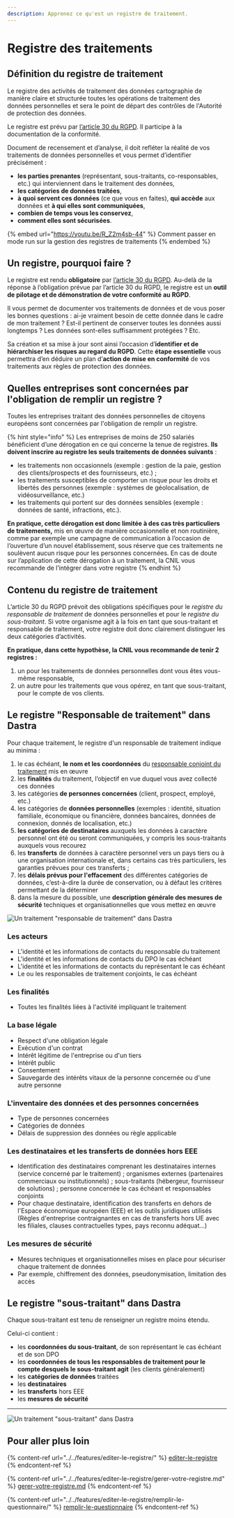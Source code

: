 ```yaml
---
description: Apprenez ce qu'est un registre de traitement.
---
```


# Registre des traitements

## Définition du registre de traitement

Le registre des activités de traitement des données cartographie de manière claire et structurée toutes les opérations de traitement des données personnelles et sera le point de départ des contrôles de l'Autorité de protection des données.&#x20;

Le registre est prévu par [l’article 30 du RGPD](https://www.cnil.fr/fr/reglement-europeen-protection-donnees/chapitre4#Article30). Il participe à la documentation de la conformité.

Document de recensement et d’analyse, il doit refléter la réalité de vos traitements de données personnelles et vous permet d’identifier précisément :

* **les parties prenantes** (représentant, sous-traitants, co-responsables, etc.) qui interviennent dans le traitement des données,
* **les catégories de données traitées**,
* **à quoi servent ces données** (ce que vous en faites), **qui accède** aux données et **à qui elles sont communiquées**,
* **combien de temps vous les conservez**,
* **comment elles sont sécurisées**.

{% embed url="https://youtu.be/R_Z2m4sb-44" %}
Comment passer en mode run sur la gestion des registres de traitements
{% endembed %}

## Un registre, pourquoi faire ?

&#x20;Le registre est rendu **obligatoire** par [l’article 30 du RGPD](https://www.cnil.fr/fr/reglement-europeen-protection-donnees/chapitre4#Article30). Au-delà de la réponse à l’obligation prévue par l’article 30 du RGPD, le registre est un **outil de pilotage et de démonstration de votre conformité au RGPD**.&#x20;

Il vous permet de documenter vos traitements de données et de vous poser les bonnes questions : ai-je vraiment besoin de cette donnée dans le cadre de mon traitement ? Est-il pertinent de conserver toutes les données aussi longtemps ? Les données sont-elles suffisamment protégées ? Etc.

Sa création et sa mise à jour sont ainsi l’occasion d’**identifier et de hiérarchiser les risques au regard du RGPD**. Cette **étape essentielle** vous permettra d’en déduire un plan d’**action de mise en conformité** de vos traitements aux règles de protection des données.

## Quelles entreprises sont concernées par l'obligation de remplir un registre ?

Toutes les entreprises traitant des données personnelles de citoyens européens sont concernées par l'obligation de remplir un registre.

{% hint style="info" %}
Les entreprises de moins de 250 salariés bénéficient d’une dérogation en ce qui concerne la tenue de registres. **Ils doivent inscrire au registre les seuls traitements de données suivants** :

* les traitements non occasionnels (exemple : gestion de la paie, gestion des clients/prospects et des fournisseurs, etc.) ;
* les traitements susceptibles de comporter un risque pour les droits et libertés des personnes (exemple : systèmes de géolocalisation, de vidéosurveillance, etc.)
* les traitements qui portent sur des données sensibles (exemple : données de santé, infractions, etc.).

**En pratique, cette dérogation est donc limitée à des cas très particuliers de traitements,** mis en œuvre de manière occasionnelle et non routinière, comme par exemple une campagne de communication à l’occasion de l’ouverture d’un nouvel établissement, sous réserve que ces traitements ne soulèvent aucun risque pour les personnes concernées. En cas de doute sur l’application de cette dérogation à un traitement, la CNIL vous recommande de l’intégrer dans votre registre
{% endhint %}

## Contenu du registre de traitement

L’article 30 du RGPD prévoit des obligations spécifiques pour le _registre du responsable de traitement_ de données personnelles et pour le _registre du sous-traitant_. Si votre organisme agit à la fois en tant que sous-traitant et responsable de traitement, votre registre doit donc clairement distinguer les deux catégories d’activités.

**En pratique, dans cette hypothèse, la CNIL vous recommande de tenir 2 registres :**

1. un pour les traitements de données personnelles dont vous êtes vous-même responsable,
2. un autre pour les traitements que vous opérez, en tant que sous-traitant, pour le compte de vos clients.

## Le registre "Responsable de traitement" dans Dastra

Pour chaque traitement, le registre d'un responsable de traitement indique au minima :

1. le cas échéant, **le nom et les coordonnées** du [responsable conjoint du traitement](https://www.cnil.fr/fr/reglement-europeen-protection-donnees/chapitre4#Article26) mis en œuvre
2. les **finalités** du traitement, l’objectif en vue duquel vous avez collecté ces données
3. les catégories **de personnes concernées** (client, prospect, employé, etc.)
4. les catégories de **données personnelles** (exemples : identité, situation familiale, économique ou financière, données bancaires, données de connexion, donnés de localisation, etc.)
5. **les catégories de destinataires** auxquels les données à caractère personnel ont été ou seront communiquées, y compris les sous-traitants auxquels vous recourez
6. les **transferts** de données à caractère personnel vers un pays tiers ou à une organisation internationale et, dans certains cas très particuliers, les garanties prévues pour ces transferts ;
7. les **délais prévus pour l'effacement** des différentes catégories de données, c’est-à-dire la durée de conservation, ou à défaut les critères permettant de la déterminer
8. dans la mesure du possible, une **description générale des mesures de sécurité** techniques et organisationnelles que vous mettez en œuvre

![Un traitement "responsable de traitement" dans Dastra](<../../.gitbook/assets/image (194).png>)

### Les acteurs&#x20;

* L'identité et les informations de contacts du responsable du traitement
* L'identité et les informations de contacts du DPO le cas échéant
* L'identité et les informations de contacts du représentant le cas échéant
* Le ou les responsables de traitement conjoints, le cas échéant

### Les finalités

* Toutes les finalités liées à l'activité impliquant le traitement

### La base légale

* Respect d'une obligation légale&#x20;
* Exécution d'un contrat
* Intérêt légitime de l'entreprise ou d'un tiers
* Intérêt public
* Consentement&#x20;
* Sauvegarde des intérêts vitaux de la personne concernée ou d'une autre personne

### L'inventaire des données et des personnes concernées

* Type de personnes concernées
* Catégories de données&#x20;
* Délais de suppression des données ou règle applicable

### Les destinataires et les transferts de données hors EEE&#x20;

* &#x20;Identification des destinataires comprenant les destinataires internes (service concerné par le traitement) ; organismes externes (partenaires commerciaux ou institutionnels) ; sous-traitants (hébergeur, fournisseur de solutions) ; personne concernée le cas échéant et responsables conjoints&#x20;
* Pour chaque destinataire, identification des transferts en dehors de l'Espace économique européen (EEE) et les outils juridiques utilisés (Règles d'entreprise contraignantes en cas de transferts hors UE avec les filiales, clauses contractuelles types, pays reconnu adéquat...)



### Les mesures de sécurité

* Mesures techniques et organisationnelles mises en place pour sécuriser chaque traitement de données&#x20;
* Par exemple, chiffrement des données, pseudonymisation, limitation des accès



## Le registre "sous-traitant" dans Dastra

Chaque sous-traitant est tenu de renseigner un registre moins étendu.&#x20;

Celui-ci contient :&#x20;

* les **coordonnées du sous-traitant**, de son représentant le cas échéant et de son DPO&#x20;
* les **coordonnées de tous les responsables de traitement pour le compte desquels le sous-traitant agit** (les clients généralement)
* les **catégories de données** traitées
* les **destinataires**&#x20;
* les **transferts** hors EEE
* les **mesures de sécurité**

****

![Un traitement "sous-traitant" dans Dastra](<../../.gitbook/assets/image (195).png>)

## Pour aller plus loin

{% content-ref url="../../features/editer-le-registre/" %}
[editer-le-registre](../../features/editer-le-registre/)
{% endcontent-ref %}

{% content-ref url="../../features/editer-le-registre/gerer-votre-registre.md" %}
[gerer-votre-registre.md](../../features/editer-le-registre/gerer-votre-registre.md)
{% endcontent-ref %}

{% content-ref url="../../features/editer-le-registre/remplir-le-questionnaire/" %}
[remplir-le-questionnaire](../../features/editer-le-registre/remplir-le-questionnaire/)
{% endcontent-ref %}




